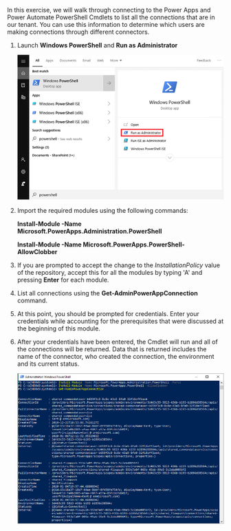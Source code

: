 In this exercise, we will walk through connecting to the Power
Apps and Power Automate PowerShell Cmdlets to list all the connections
that are in our tenant. You can use this information to determine which
users are making connections through different connectors.

1.  Launch **Windows PowerShell** and **Run as Administrator**

    ![Run as Administrator](../media/14-runadmin.png)

2.  Import the required modules using the following commands:

    **Install-Module -Name Microsoft.PowerApps.Administration.PowerShell**

    **Install-Module -Name Microsoft.PowerApps.PowerShell-AllowClobber**

3.  If you are prompted to accept the change to the *InstallationPolicy*
    value of the repository, accept this for all the modules by typing
    'A' and pressing **Enter** for each module.

4.  List all connections using the **Get-AdminPowerAppConnection**
    command.

5.  At this point, you should be prompted for credentials. Enter your
    credentials while accounting for the prerequisites that were
    discussed at the beginning of this module.

6.  After your credentials have been entered, the Cmdlet will run and
    all of the connections will be returned. Data that is returned
    includes the name of the connector, who created the connection, the
    environment and its current status.

    ![Returned data](../media/15-exercise.png)
